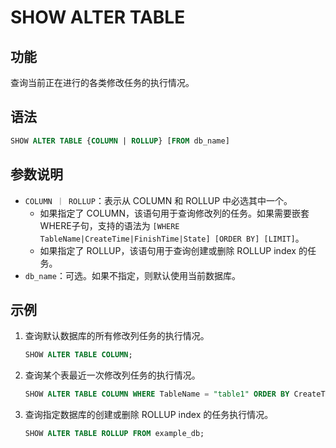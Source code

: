 # SHOW ALTER TABLE

## 功能

查询当前正在进行的各类修改任务的执行情况。

## 语法

```sql
SHOW ALTER TABLE {COLUMN | ROLLUP} [FROM db_name]
```

## 参数说明

- `COLUMN ｜ ROLLUP`：表示从 COLUMN 和 ROLLUP 中必选其中一个。
  - 如果指定了 COLUMN，该语句用于查询修改列的任务。如果需要嵌套WHERE子句，支持的语法为 `[WHERE TableName|CreateTime|FinishTime|State] [ORDER BY] [LIMIT]`。
  - 如果指定了 ROLLUP，该语句用于查询创建或删除 ROLLUP index 的任务。
- `db_name`：可选。如果不指定，则默认使用当前数据库。

## 示例

1. 查询默认数据库的所有修改列任务的执行情况。

    ```sql
    SHOW ALTER TABLE COLUMN;
    ```

2. 查询某个表最近一次修改列任务的执行情况。

    ```sql
    SHOW ALTER TABLE COLUMN WHERE TableName = "table1" ORDER BY CreateTime DESC LIMIT 1;
    ```

3. 查询指定数据库的创建或删除 ROLLUP index 的任务执行情况。

    ```sql
    SHOW ALTER TABLE ROLLUP FROM example_db;
    ````
